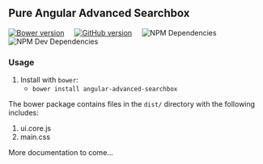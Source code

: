 ## Pure Angular Advanced Searchbox
[![Bower version](https://badge.fury.io/bo/pure-angular-advanced-searchbox.svg)](https://badge.fury.io/bo/pure-angular-advanced-searchbox)
&nbsp;&nbsp;&nbsp;
[![GitHub version](https://badge.fury.io/gh/tybeck%2Fpure-angular-advanced-searchbox.svg)](https://badge.fury.io/gh/tybeck%2Fpure-angular-advanced-searchbox)
&nbsp;&nbsp;&nbsp;
![NPM Dependencies](https://david-dm.org/tybeck/pure-angular-advanced-searchbox.svg)
&nbsp;&nbsp;&nbsp;
![NPM Dev Dependencies](https://david-dm.org/tybeck/pure-angular-advanced-searchbox/dev-status.svg)

### Usage
1. Install with `bower`:
    - `bower install angular-advanced-searchbox`

The bower package contains files in the `dist/` directory with the following includes:

1. ui.core.js
2. main.css

More documentation to come...
